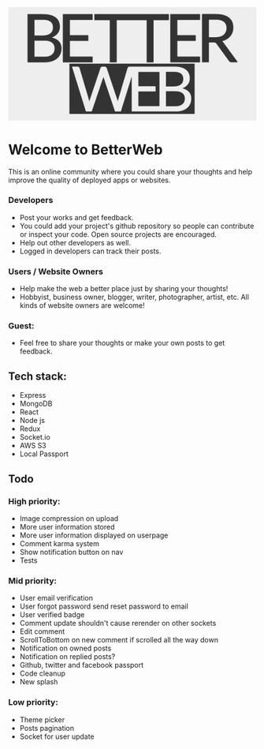 ![Logo](./src/img/betterweb-logo-readme.png "Hey, you're awesome!")

# Welcome to BetterWeb
This is an online community where you could share your thoughts and help improve the quality of deployed apps or websites.

### Developers
* Post your works and get feedback.
* You could add your project's github repository so people can contribute or inspect your code. Open source projects are encouraged.
* Help out other developers as well.
* Logged in developers can track their posts.

### Users / Website Owners
* Help make the web a better place just by sharing your thoughts!
* Hobbyist, business owner, blogger, writer, photographer, artist, etc. All kinds of website owners are welcome!

### Guest:
* Feel free to share your thoughts or make your own posts to get feedback.

## Tech stack:
* Express
* MongoDB
* React
* Node js
* Redux
* Socket.io
* AWS S3
* Local Passport

## Todo
### High priority:
* Image compression on upload
* More user information stored
* More user information displayed on userpage
* Comment karma system
* Show notification button on nav
* Tests

### Mid priority:
* User email verification
* User forgot password send reset password to email
* User verified badge
* Comment update shouldn't cause rerender on other sockets
* Edit comment
* ScrollToBottom on new comment if scrolled all the way down
* Notification on owned posts
* Notification on replied posts?
* Github, twitter and facebook passport
* Code cleanup
* New splash

### Low priority:
* Theme picker
* Posts pagination
* Socket for user update